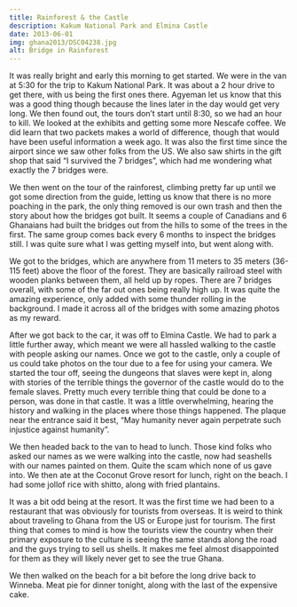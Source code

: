 ```yaml
---
title: Rainforest & the Castle
description: Kakum National Park and Elmina Castle
date: 2013-06-01
img: ghana2013/DSC04238.jpg
alt: Bridge in Rainforest
---
```


It was really bright and early this morning to get started. We were in the van at 5:30 for the trip to Kakum National Park. It was about a 2 hour drive to get there, with us being the first ones there. Agyeman let us know that this was a good thing though because the lines later in the day would get very long. We then found out, the tours don’t start until 8:30, so we had an hour to kill. We looked at the exhibits and getting some more Nescafe coffee. We did learn that two packets makes a world of difference, though that would have been useful information a week ago. It was also the first time since the airport since we saw other folks from the US. We also saw shirts in the gift shop that said “I survived the 7 bridges”, which had me wondering what exactly the 7 bridges were.

We then went on the tour of the rainforest, climbing pretty far up until we got some direction from the guide, letting us know that there is no more poaching in the park, the only thing removed is our own trash and then the story about how the bridges got built. It seems a couple of Canadians and 6 Ghanaians had built the bridges out from the hills to some of the trees in the first. The same group comes back every 6 months to inspect the bridges still. I was quite sure what I was getting myself into, but went along with.

We got to the bridges, which are anywhere from 11 meters to 35 meters (36-115 feet) above the floor of the forest. They are basically railroad steel with wooden planks between them, all held up by ropes. There are 7 bridges overall, with some of the far out ones being really high up. It was quite the amazing experience, only added with some thunder rolling in the background. I made it across all of the bridges with some amazing photos as my reward.

After we got back to the car, it was off to Elmina Castle. We had to park a little further away, which meant we were all hassled walking to the castle with people asking our names. Once we got to the castle, only a couple of us could take photos on the tour due to a fee for using your camera. We started the tour off, seeing the dungeons that slaves were kept in, along with stories of the terrible things the governor of the castle would do to the female slaves. Pretty much every terrible thing that could be done to a person, was done in that castle. It was a little overwhelming, hearing the history and walking in the places where those things happened. The plaque near the entrance said it best, “May humanity never again perpetrate such injustice against humanity”.

We then headed back to the van to head to lunch. Those kind folks who asked our names as we were walking into the castle, now had seashells with our names painted on them. Quite the scam which none of us gave into. We then ate at the Coconut Grove resort for lunch, right on the beach. I had some jollof rice with shitto, along with fried plantains.

It was a bit odd being at the resort. It was the first time we had been to a restaurant that was obviously for tourists from overseas. It is weird to think about traveling to Ghana from the US or Europe just for tourism. The first thing that comes to mind is how the tourists view the country when their primary exposure to the culture is seeing the same stands along the road and the guys trying to sell us shells. It makes me feel almost disappointed for them as they will likely never get to see the true Ghana.

We then walked on the beach for a bit before the long drive back to Winneba. Meat pie for dinner tonight, along with the last of the expensive cake.
